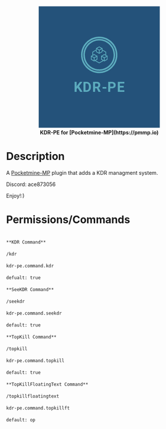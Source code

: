 <p align="center">
    <a href="https://github.com/Terpz710/KDR-PE"><img src="https://github.com/Terpz710/KDR-PE/blob/main/icon.png"></img></a><br>
    <b>KDR-PE for [Pocketmine-MP](https://pmmp.io)</b>

# Description

A [Pocketmine-MP](https://pmmp.io) plugin that adds a KDR managment system.

Discord: ace873056  

Enjoy!:)

# Permissions/Commands
```

**KDR Command**

/kdr

kdr-pe.command.kdr

defualt: true

**SeeKDR Command**

/seekdr

kdr-pe.command.seekdr

default: true

**TopKill Command**

/topkill

kdr-pe.command.topkill

default: true

**TopKillFloatingText Command**

/topkillfloatingtext

kdr-pe.command.topkillft

default: op
```
